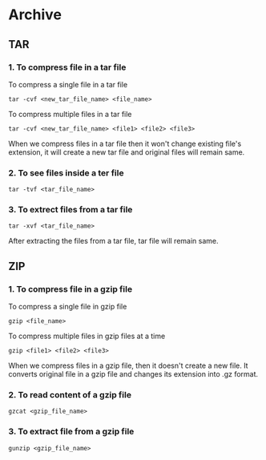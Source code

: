 # Archive

## TAR

### 1. To compress file in a tar file 
To compress a single file in a tar file 
```
tar -cvf <new_tar_file_name> <file_name>
```

To compress multiple files in a tar file 
```
tar -cvf <new_tar_file_name> <file1> <file2> <file3>
```
When we compress files in a tar file then it won't change existing file's extension, it will create a new tar file and original files will remain same.

### 2. To see files inside a ter file 
```
tar -tvf <tar_file_name>
```

### 3. To extrect files from a tar file 
```
tar -xvf <tar_file_name>
```
After extracting the files from a tar file, tar file will remain same.

## ZIP

### 1. To compress file in a gzip file 
To compress a single file in gzip file 
```
gzip <file_name>
```

To compress multiple files in gzip files at a time 
```
gzip <file1> <file2> <file3>
```
When we compress files in a gzip file, then it doesn't create a new file. It converts original file in a gzip file and changes its extension into .gz format.

### 2. To read content of a gzip file 
```
gzcat <gzip_file_name>
```

### 3. To extract file from a gzip file
```
gunzip <gzip_file_name>
```